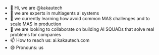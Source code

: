- 👋 Hi, we are @kakautech
- 👀 we are experts in multiagents ai systems
- 🌱 we currently learning how avoid common MAS challenges and to scale MAS in production
- 💞️ we are looking to collaborate on building AI SQUADs that solve real problems for companies
- 📫 How to reach us: ai.kakautech.com 
- 😄 Pronouns: us


<!---
kakautech/kakautech is a ✨ special ✨ repository because its `README.md` (this file) appears on your GitHub profile.
You can click the Preview link to take a look at your changes.
--->
